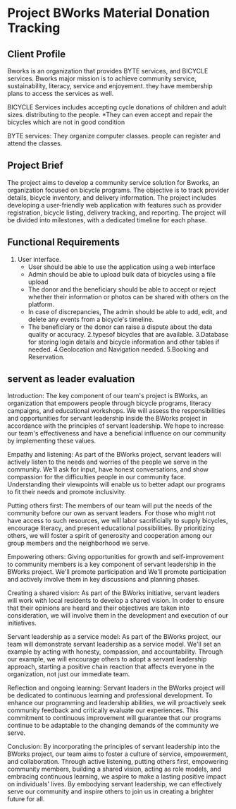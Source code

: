 # Project BWorks Material Donation Tracking

## Client Profile

Bworks is an organization that provides BYTE services, and BICYCLE services. Bworks major mission is to achieve community service, sustainability, literacy, service and enjoyement.
they have membership plans to access the services as well.

BICYCLE Services includes accepting cycle donations of children and adult sizes.
distributing to the people.
*They can even accept and repair the bicycles which are not in good condition

BYTE services:
They organize computer classes. people can register and attend the classes.

## Project Brief

The project aims to develop a community service solution for Bworks, an organization focused on bicycle programs. The objective is to track provider details, bicycle inventory, and delivery information. The project includes developing a user-friendly web application with features such as provider registration, bicycle listing, delivery tracking, and reporting. The project will be divided into milestones, with a dedicated timeline for each phase.

## Functional Requirements

1. User interface.
    * User should be able to use the application using a web interface
    * Admin should be able to upload bulk data of bicycles using a file upload
    * The donor and the beneficiary should be able to accept or reject whether their information or photos can be shared with others on the platform.
    * In case of discrepancies, The admin should be able to add, edit, and delete any events from a bicycle's timeline.
    * The beneficiary or the donor can raise a dispute about the data quality or accuracy.
2.typesof bicycles that are available.
3.Database for storing login details and bicycle information and other tables if needed.
4.Geolocation and Navigation needed.
5.Booking and Reservation.

## servent as leader evaluation

Introduction:
The key component of our team's project is BWorks, an organization that empowers people through bicycle programs, literacy campaigns, and educational workshops. We will assess the responsibilities and opportunities for servant leadership inside the BWorks project in accordance with the principles of servant leadership. We hope to increase our team's effectiveness and have a beneficial influence on our community by implementing these values.

Empathy and listening: As part of the BWorks project, servant leaders will actively listen to the needs and worries of the people we serve in the community. We'll ask for input, have honest conversations, and show compassion for the difficulties people in our community face. Understanding their viewpoints will enable us to better adapt our programs to fit their needs and promote inclusivity.

Putting others first:
The members of our team will put the needs of the community before our own as servant leaders. For those who might not have access to such resources, we will labor sacrificially to supply bicycles, encourage literacy, and present educational possibilities. By prioritizing others, we will foster a spirit of generosity and cooperation among our group members and the neighborhood we serve.

Empowering others:
Giving opportunities for growth and self-improvement to community members is a key component of servant leadership in the BWorks project. We'll promote participation and  We'll promote participation and actively involve them in key discussions and planning phases.

Creating a shared vision: As part of the BWorks initiative, servant leaders will work with local residents to develop a shared vision. In order to ensure that their opinions are heard and their objectives are taken into consideration, we will involve them in the development and execution of our initiatives. 

Servant leadership as a service model: As part of the BWorks project, our team will demonstrate servant leadership as a service model. We'll set an example by acting with honesty, compassion, and accountability. Through our example, we will encourage others to adopt a servant leadership approach, starting a positive chain reaction that affects everyone in the organization, not just our immediate team.

Reflection and ongoing learning: Servant leaders in the BWorks project will be dedicated to continuous learning and professional development. To enhance our programming and leadership abilities, we will proactively seek community feedback and critically evaluate our experiences. This commitment to continuous improvement will guarantee that our programs continue to be adaptable to the changing demands of the community we serve.

Conclusion:
By incorporating the principles of servant leadership into the BWorks project, our team aims to foster a culture of service, empowerment, and collaboration. Through active listening, putting others first, empowering community members, building a shared vision, acting as role models, and embracing continuous learning, we aspire to make a lasting positive impact on individuals' lives. By embodying servant leadership, we can effectively serve our community and inspire others to join us in creating a brighter future for all.
